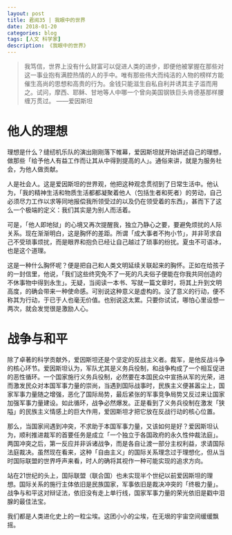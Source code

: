 ```yaml
---
layout: post
title: 君阅35 | 我眼中的世界
date: 2018-01-20
categories: blog
tags: [人文 科学家]
description: 《我眼中的世界》
---
```


<blockquote>
<p>我笃信，世界上没有什么财富可以促进人类的进步，即便他被掌握在那些对这一事业抱有满腔热情的人的手中。唯有那些伟大而纯洁的人物的榜样方能催生高尚的思想和高贵的行为。金钱只能滋生自私自利并诱其主子滥而用之。试问，摩西、耶稣、甘地等人中哪一个曾向美国钢铁巨头肯德基那样腰缠万贯过。
	——爱因斯坦</p>
</blockquote>

<h1>他人的理想</h1>

<p>理想是什么？缝纫机乐队的演出刚刚落下帷幕，爱因斯坦就开始讲述自己的理想，做那些「给予他人有益工作而让其从中得到提高的人」。通俗来讲，就是为服务社会，为他人做贡献。</p>

<p>人是社会人。这是爱因斯坦的世界观，他把这种观念贯彻到了日常生活中。他认为，「我的精神生活和物质生活都都凝聚着他人（包括生者和死者）的劳动，自己必须尽力工作以求等同地报偿我所领受过的以及仍在领受着的东西」，甚而下了这么一个极端的定义：我们其实是为别人而活着。</p>

<p>可是，「他人即地狱」的心境又再次提醒我，独立乃静心之要，要避免烦扰的人际关系。现在渐渐明白，这是胸怀的差距。所谓「成大事者不拘小节」，并非苛求自己不受琐事烦扰，而是眼界和抱负已经让自己越过了琐事的纷扰。夏虫不可语冰，也是这个道理。</p>

<p>这是一种什么胸怀呢？便是把自己和人类文明延续关联起来的胸怀。正如在给孩子的一封信里，他说，「我们这些终究免不了一死的凡夫俗子便能在你我共同创造的不休事物中得到永生」。无疑，当阅读一本书、写就一篇文章时，将其上升到文明高度，的确会带来一种使命感。可别说这种意义是虚构的。没了意义的行动，便不称其为行动，于已于人也毫无价值。也别说这太累。只要你试试，哪怕心里设想一两次，就会发觉很是激励人心。</p>

<h1>战争与和平</h1>

<p>除了卓著的科学贡献外，爱因斯坦还是个坚定的反战主义者。裁军，是他反战斗争的核心环节。爱因斯坦认为，军队尤其是义务兵役制，和战争构成了一个相互促进的恶性循环。一个国家施行义务兵役制，必然要在本国民众中宣扬从军的光荣，进而激发民众对本国军事力量的崇尚，当遇到国际战事时，民族主义便甚嚣尘上，国家军事力量随之增强，恶化了国际局势，最后紧张的军事竞争局势又反过来让国家加强军事力量建设。如此循环，战争必然爆发。正是看到了义务兵役制在激发「狭隘」的民族主义情感上的巨大作用，爱因斯坦才把它放在反战行动的核心位置。</p>

<p>那么，当国家间遇到冲突，不求助于本国军事力量，又该如何是好？爱因斯坦认为，顺利推进裁军的首要任务是成立「一个独立于各国政府的永久性仲裁法庭」。两国冲突之后，第一反应并非诉诸战争，而是各自让渡一部分主权利益，求请国际法庭裁决。虽然现在看来，这种「自由主义」的国际关系理念过于理想化，但从当时国际联盟的世界呼声来看，时人的确将其视作一种可能实现的追求方向。</p>

<p>站在21世纪的头上，国际联盟（联合国）也未实现半个世纪以前爱因斯坦的理想。国际关系的施行主体依旧是民族国家，军事依旧是裁决冲突的「终极力量」。战争与和平这对辩证法，依旧没有走上单行线，国家军事力量的荣光依旧是戳中泪腺的最佳法宝。</p>

<p>我们都是人类进化史上的一粒尘埃。这团小小的尘埃，在无垠的宇宙空间缓缓飘摇。</p>








